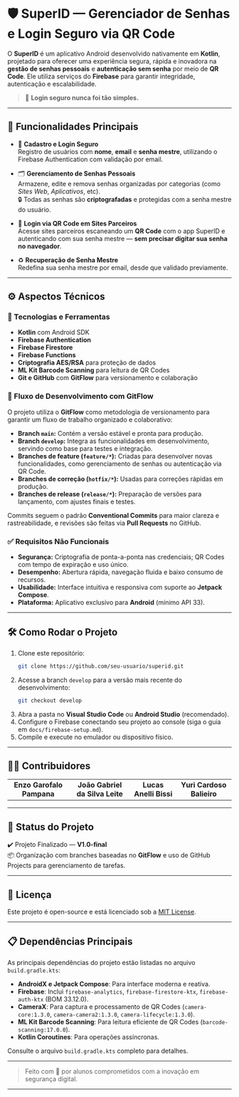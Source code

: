 # 🛡️ SuperID — Gerenciador de Senhas e Login Seguro via QR Code

O **SuperID** é um aplicativo Android desenvolvido nativamente em **Kotlin**, projetado para oferecer uma experiência segura, rápida e inovadora na **gestão de senhas pessoais** e **autenticação sem senha** por meio de **QR Code**. Ele utiliza serviços do **Firebase** para garantir integridade, autenticação e escalabilidade.

> 🔐 **Login seguro nunca foi tão simples.**

---

## 🚀 Funcionalidades Principais

- 🔐 **Cadastro e Login Seguro**  
  Registro de usuários com **nome**, **email** e **senha mestre**, utilizando o Firebase Authentication com validação por email.

- 🗂️ **Gerenciamento de Senhas Pessoais**  
  Armazene, edite e remova senhas organizadas por categorias (como _Sites Web_, _Aplicativos_, etc).  
  🔒 Todas as senhas são **criptografadas** e protegidas com a senha mestre do usuário.

- 📲 **Login via QR Code em Sites Parceiros**  
  Acesse sites parceiros escaneando um **QR Code** com o app SuperID e autenticando com sua senha mestre — **sem precisar digitar sua senha no navegador**.

- ♻️ **Recuperação de Senha Mestre**  
  Redefina sua senha mestre por email, desde que validado previamente.

---

## ⚙️ Aspectos Técnicos

### 🔧 Tecnologias e Ferramentas

- **Kotlin** com Android SDK
- **Firebase Authentication**
- **Firebase Firestore**
- **Firebase Functions**
- **Criptografia AES/RSA** para proteção de dados
- **ML Kit Barcode Scanning** para leitura de QR Codes
- **Git e GitHub** com **GitFlow** para versionamento e colaboração

### 🔄 Fluxo de Desenvolvimento com GitFlow

O projeto utiliza o **GitFlow** como metodologia de versionamento para garantir um fluxo de trabalho organizado e colaborativo:

- **Branch `main`:** Contém a versão estável e pronta para produção.
- **Branch `develop`:** Integra as funcionalidades em desenvolvimento, servindo como base para testes e integração.
- **Branches de feature (`feature/*`):** Criadas para desenvolver novas funcionalidades, como gerenciamento de senhas ou autenticação via QR Code.
- **Branches de correção (`hotfix/*`):** Usadas para correções rápidas em produção.
- **Branches de release (`release/*`):** Preparação de versões para lançamento, com ajustes finais e testes.

Commits seguem o padrão **Conventional Commits** para maior clareza e rastreabilidade, e revisões são feitas via **Pull Requests** no GitHub.

### ✅ Requisitos Não Funcionais

- **Segurança:** Criptografia de ponta-a-ponta nas credenciais; QR Codes com tempo de expiração e uso único.
- **Desempenho:** Abertura rápida, navegação fluida e baixo consumo de recursos.
- **Usabilidade:** Interface intuitiva e responsiva com suporte ao **Jetpack Compose**.
- **Plataforma:** Aplicativo exclusivo para **Android** (mínimo API 33).

---

## 🛠️ Como Rodar o Projeto

1. Clone este repositório:  
   ```bash
   git clone https://github.com/seu-usuario/superid.git
   ```
2. Acesse a branch `develop` para a versão mais recente do desenvolvimento:  
   ```bash
   git checkout develop
   ```
3. Abra a pasta no **Visual Studio Code** ou **Android Studio** (recomendado).
4. Configure o Firebase conectando seu projeto ao console (siga o guia em `docs/firebase-setup.md`).
5. Compile e execute no emulador ou dispositivo físico.

---

## 👨‍💻 Contribuidores

<table>
  <tr>
    <td align="center"><b>Enzo Garofalo Pampana</b></td>
    <td align="center"><b>João Gabriel da Silva Leite</b></td>
    <td align="center"><b>Lucas Anelli Bissi</b></td>
    <td align="center"><b>Yuri Cardoso Balieiro</b></td>
  </tr>
</table>

---

## 🏁 Status do Projeto

✔️ Projeto Finalizado — **V1.0-final**  
📦 Organização com branches baseadas no **GitFlow** e uso de GitHub Projects para gerenciamento de tarefas.

---

## 📄 Licença

Este projeto é open-source e está licenciado sob a [MIT License](LICENSE).

---

## 📋 Dependências Principais

As principais dependências do projeto estão listadas no arquivo `build.gradle.kts`:

- **AndroidX e Jetpack Compose**: Para interface moderna e reativa.
- **Firebase**: Inclui `firebase-analytics`, `firebase-firestore-ktx`, `firebase-auth-ktx` (BOM 33.12.0).
- **CameraX**: Para captura e processamento de QR Codes (`camera-core:1.3.0`, `camera-camera2:1.3.0`, `camera-lifecycle:1.3.0`).
- **ML Kit Barcode Scanning**: Para leitura eficiente de QR Codes (`barcode-scanning:17.0.0`).
- **Kotlin Coroutines**: Para operações assíncronas.

Consulte o arquivo `build.gradle.kts` completo para detalhes.

---

> Feito com 💜 por alunos comprometidos com a inovação em segurança digital.

---
